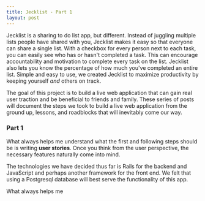 ```yaml
---
title: Jecklist - Part 1
layout: post
---
```



Jecklist is a sharing to do list app, but different. Instead of juggling multiple lists people have shared with you, Jecklist makes it easy so that everyone can share a single list. With a checkbox for every person next to each task, you can easily see who has or hasn't completed a task. This can encourage accountability and motivation to complete every task on the list. Jecklist also lets you know the percentage of how much you've completed an entire list. Simple and easy to use, we created Jecklist to maximize productivity by keeping yourself *and* others on track.

The goal of this project is to build a live web application that can gain real user traction and be beneficial to friends and family. These series of posts will document the steps we took to build a live web application from the ground up, lessons, and roadblocks that will inevitably come our way. 

### Part 1

What always helps me understand what the first and following steps should be is writing <strong>user stories</strong>. Once you think from the user perspective, the necessary features naturally come into mind. 

The technologies we have decided thus far is Rails for the backend and JavaScript and perhaps another framework for the front end. We felt that using a Postgresql database will best serve the functionality of this app.

What always helps me 
